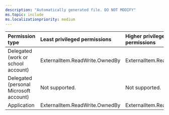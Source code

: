 ```yaml
---
description: "Automatically generated file. DO NOT MODIFY"
ms.topic: include
ms.localizationpriority: medium
---
```


|Permission type|Least privileged permissions|Higher privileged permissions|
|:---|:---|:---|
|Delegated (work or school account)|ExternalItem.ReadWrite.OwnedBy|ExternalItem.ReadWrite.All|
|Delegated (personal Microsoft account)|Not supported.|Not supported.|
|Application|ExternalItem.ReadWrite.OwnedBy|ExternalItem.ReadWrite.All|

